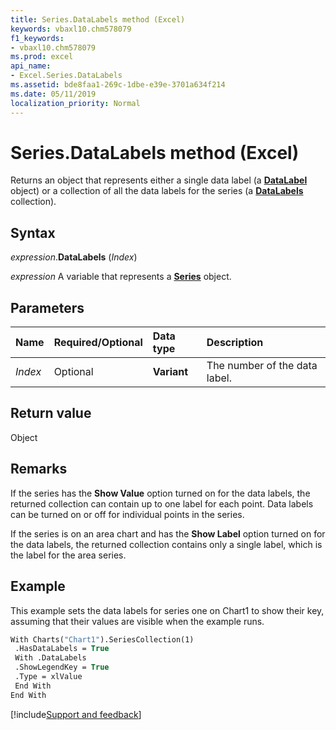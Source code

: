 ```yaml
---
title: Series.DataLabels method (Excel)
keywords: vbaxl10.chm578079
f1_keywords:
- vbaxl10.chm578079
ms.prod: excel
api_name:
- Excel.Series.DataLabels
ms.assetid: bde8faa1-269c-1dbe-e39e-3701a634f214
ms.date: 05/11/2019
localization_priority: Normal
---
```



# Series.DataLabels method (Excel)

Returns an object that represents either a single data label (a **[DataLabel](Excel.DataLabel(object).md)** object) or a collection of all the data labels for the series (a **[DataLabels](Excel.DataLabels(object).md)** collection).


## Syntax

_expression_.**DataLabels** (_Index_)

_expression_ A variable that represents a **[Series](Excel.Series(object).md)** object.


## Parameters

|Name|Required/Optional|Data type|Description|
|:-----|:-----|:-----|:-----|
| _Index_|Optional| **Variant**|The number of the data label.|

## Return value

Object


## Remarks

If the series has the **Show Value** option turned on for the data labels, the returned collection can contain up to one label for each point. Data labels can be turned on or off for individual points in the series.

If the series is on an area chart and has the **Show Label** option turned on for the data labels, the returned collection contains only a single label, which is the label for the area series.


## Example

This example sets the data labels for series one on Chart1 to show their key, assuming that their values are visible when the example runs.

```vb
With Charts("Chart1").SeriesCollection(1) 
 .HasDataLabels = True 
 With .DataLabels 
 .ShowLegendKey = True 
 .Type = xlValue 
 End With 
End With
```



[!include[Support and feedback](~/includes/feedback-boilerplate.md)]